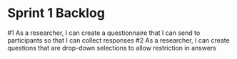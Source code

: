 # Sprint 1 Backlog

#1 As a researcher, I can create a questionnaire that I can send to participants so that I can collect responses 
#2 As a researcher, I can create questions that are drop-down selections to allow restriction in answers 
